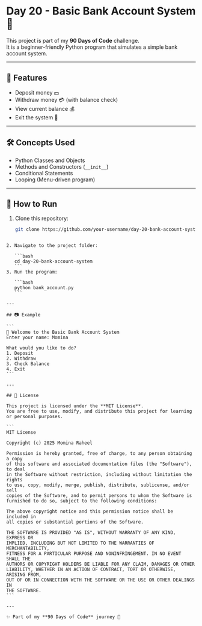 
# Day 20 - Basic Bank Account System 🏦

This project is part of my **90 Days of Code** challenge.  
It is a beginner-friendly Python program that simulates a simple bank account system.

---

## 📌 Features
- Deposit money 💵  
- Withdraw money 💳 (with balance check)  
- View current balance 💰  
- Exit the system 🚪  

---

## 🛠️ Concepts Used
- Python Classes and Objects  
- Methods and Constructors (`__init__`)  
- Conditional Statements  
- Looping (Menu-driven program)  

---

## 🚀 How to Run
1. Clone this repository:
   ```bash
   git clone https://github.com/your-username/day-20-bank-account-system.git
````

2. Navigate to the project folder:

   ```bash
   cd day-20-bank-account-system
   ```
3. Run the program:

   ```bash
   python bank_account.py
   ```

---

## 📷 Example

```
🏦 Welcome to the Basic Bank Account System
Enter your name: Momina

What would you like to do?
1. Deposit
2. Withdraw
3. Check Balance
4. Exit
```

---

## 📜 License

This project is licensed under the **MIT License**.
You are free to use, modify, and distribute this project for learning or personal purposes.

```
MIT License

Copyright (c) 2025 Momina Raheel

Permission is hereby granted, free of charge, to any person obtaining a copy
of this software and associated documentation files (the "Software"), to deal
in the Software without restriction, including without limitation the rights
to use, copy, modify, merge, publish, distribute, sublicense, and/or sell
copies of the Software, and to permit persons to whom the Software is
furnished to do so, subject to the following conditions:

The above copyright notice and this permission notice shall be included in
all copies or substantial portions of the Software.

THE SOFTWARE IS PROVIDED "AS IS", WITHOUT WARRANTY OF ANY KIND, EXPRESS OR
IMPLIED, INCLUDING BUT NOT LIMITED TO THE WARRANTIES OF MERCHANTABILITY,
FITNESS FOR A PARTICULAR PURPOSE AND NONINFRINGEMENT. IN NO EVENT SHALL THE
AUTHORS OR COPYRIGHT HOLDERS BE LIABLE FOR ANY CLAIM, DAMAGES OR OTHER
LIABILITY, WHETHER IN AN ACTION OF CONTRACT, TORT OR OTHERWISE, ARISING FROM,
OUT OF OR IN CONNECTION WITH THE SOFTWARE OR THE USE OR OTHER DEALINGS IN
THE SOFTWARE.
```

---

✨ Part of my **90 Days of Code** journey 🚀


